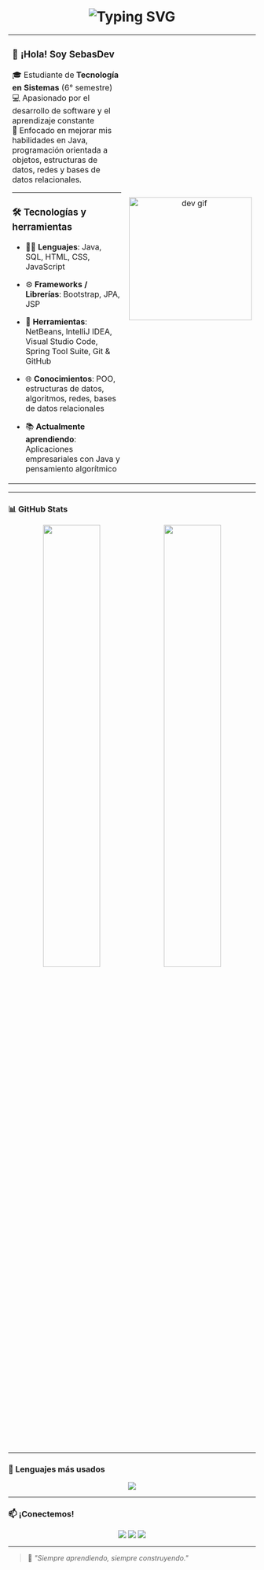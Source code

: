 <!-- Encabezado animado -->
<h1 align="center">
  <img src="https://readme-typing-svg.herokuapp.com?font=Fira+Code&size=28&pause=1000&center=true&vCenter=true&width=435&lines=Hola+soy+SebasDev;Tecn%C3%B3logo+en+Sistemas+%F0%9F%92%BB;Apasionado+por+el+Desarrollo+de+Software" alt="Typing SVG" />
</h1>

<!-- Presentación con gif -->
<div align="center">
<table>
  <tr>
    <!-- Info -->
    <td width="60%" align="left">

### 👋 ¡Hola! Soy SebasDev

🎓 Estudiante de **Tecnología en Sistemas** (6° semestre)  
💻 Apasionado por el desarrollo de software y el aprendizaje constante  
🚀 Enfocado en mejorar mis habilidades en Java, programación orientada a objetos, estructuras de datos, redes y bases de datos relacionales.

---

### 🛠 Tecnologías y herramientas

- 👨‍💻 **Lenguajes**: Java, SQL, HTML, CSS, JavaScript
- ⚙️ **Frameworks / Librerías**: Bootstrap, JPA, JSP
- 🧰 **Herramientas**: NetBeans, IntelliJ IDEA, Visual Studio Code, Spring Tool Suite, Git & GitHub
- 🌐 **Conocimientos**: POO, estructuras de datos, algoritmos, redes, bases de datos relacionales
- 📚 **Actualmente aprendiendo**: Aplicaciones empresariales con Java y pensamiento algorítmico

   </td>

   <!-- Gif -->
   <td width="40%" align="center">
     <img src="https://raw.githubusercontent.com/SebasDevs01/SebasDevs01/main/dev-setup.gif" width="250px" alt="dev gif"/>
   </td>
  </tr>
</table>
</div>

---

### 📊 GitHub Stats

<p align="center">
  <img src="https://github-readme-stats.vercel.app/api?username=SebasDevs01&show_icons=true&theme=tokyonight" width="48%" />
  <img src="https://github-readme-streak-stats.herokuapp.com/?user=SebasDevs01&theme=tokyonight" width="48%" />
</p>

---

### 🧠 Lenguajes más usados

<p align="center">
  <img src="https://github-readme-stats.vercel.app/api/top-langs/?username=SebasDevs01&layout=compact&theme=tokyonight&langs_count=6&hide_border=true" />
</p>

---

### 📫 ¡Conectemos!

<p align="center">
  <a href="mailto:sebasdevs01@gmail.com"><img src="https://img.shields.io/badge/Gmail-D14836?style=for-the-badge&logo=gmail&logoColor=white"/></a>
  <a href="https://www.linkedin.com/in/sebasdevs"><img src="https://img.shields.io/badge/LinkedIn-0077B5?style=for-the-badge&logo=linkedin&logoColor=white"/></a>
  <a href="https://github.com/SebasDevs01"><img src="https://img.shields.io/badge/GitHub-100000?style=for-the-badge&logo=github&logoColor=white"/></a>
</p>

---

> 🧩 _"Siempre aprendiendo, siempre construyendo."_  


